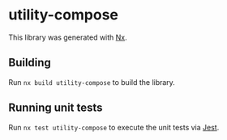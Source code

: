 # utility-compose

This library was generated with [Nx](https://nx.dev).

## Building

Run `nx build utility-compose` to build the library.

## Running unit tests

Run `nx test utility-compose` to execute the unit tests via [Jest](https://jestjs.io).

